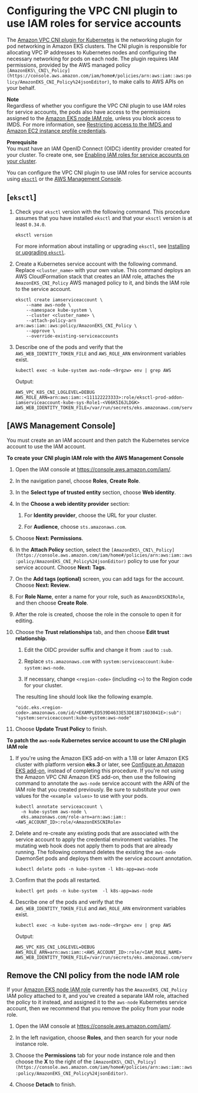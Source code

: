 # Configuring the VPC CNI plugin to use IAM roles for service accounts<a name="cni-iam-role"></a>

The [Amazon VPC CNI plugin for Kubernetes](https://github.com/aws/amazon-vpc-cni-k8s) is the networking plugin for pod networking in Amazon EKS clusters\. The CNI plugin is responsible for allocating VPC IP addresses to Kubernetes nodes and configuring the necessary networking for pods on each node\. The plugin requires IAM permissions, provided by the AWS managed policy `[AmazonEKS\_CNI\_Policy](https://console.aws.amazon.com/iam/home#/policies/arn:aws:iam::aws:policy/AmazonEKS_CNI_Policy%24jsonEditor)`, to make calls to AWS APIs on your behalf\. 

**Note**  
Regardless of whether you configure the VPC CNI plugin to use IAM roles for service accounts, the pods also have access to the permissions assigned to the [Amazon EKS node IAM role](create-node-role.md), unless you block access to IMDS\. For more information, see [Restricting access to the IMDS and Amazon EC2 instance profile credentials](best-practices-security.md#restrict-ec2-credential-access)\.

**Prerequisite**  
You must have an IAM OpenID Connect \(OIDC\) identity provider created for your cluster\. To create one, see [Enabling IAM roles for service accounts on your cluster](enable-iam-roles-for-service-accounts.md)\.

You can configure the VPC CNI plugin to use IAM roles for service accounts using [`eksctl`](#configure-cni-iam-eksctl) or the [AWS Management Console](#configure-cni-iam-console)\.

## \[`eksctl`\]<a name="configure-cni-iam-eksctl"></a>

1. Check your `eksctl` version with the following command\. This procedure assumes that you have installed `eksctl` and that your `eksctl` version is at least `0.34.0`\. 

   ```
   eksctl version
   ```

   For more information about installing or upgrading `eksctl`, see [Installing or upgrading `eksctl`](eksctl.md#installing-eksctl)\.

1. Create a Kubernetes service account with the following command\. Replace `<cluster_name>` with your own value\. This command deploys an AWS CloudFormation stack that creates an IAM role, attaches the `AmazonEKS_CNI_Policy` AWS managed policy to it, and binds the IAM role to the service account\. 

   ```
   eksctl create iamserviceaccount \
       --name aws-node \
       --namespace kube-system \
       --cluster <cluster_name> \
       --attach-policy-arn arn:aws:iam::aws:policy/AmazonEKS_CNI_Policy \
       --approve \
       --override-existing-serviceaccounts
   ```

1. Describe one of the pods and verify that the `AWS_WEB_IDENTITY_TOKEN_FILE` and `AWS_ROLE_ARN` environment variables exist\.

   ```
   kubectl exec -n kube-system aws-node-<9rgzw> env | grep AWS
   ```

   Output:

   ```
   AWS_VPC_K8S_CNI_LOGLEVEL=DEBUG
   AWS_ROLE_ARN=arn:aws:iam::<111122223333>:role/eksctl-prod-addon-iamserviceaccount-kube-sys-Role1-<V66K5I6JLDGK>
   AWS_WEB_IDENTITY_TOKEN_FILE=/var/run/secrets/eks.amazonaws.com/serviceaccount/token
   ```

## \[AWS Management Console\]<a name="configure-cni-iam-console"></a>

You must create an an IAM account and then patch the Kubernetes service account to use the IAM account\.<a name="configure-cni-iam-console-create-iam-account"></a>

**To create your CNI plugin IAM role with the AWS Management Console**

1. Open the IAM console at [https://console\.aws\.amazon\.com/iam/](https://console.aws.amazon.com/iam/)\.

1. In the navigation panel, choose **Roles**, **Create Role**\. 

1. In the **Select type of trusted entity** section, choose **Web identity**\.

1. In the **Choose a web identity provider** section:

   1. For **Identity provider**, choose the URL for your cluster\.

   1. For **Audience**, choose `sts.amazonaws.com`\.

1. Choose **Next: Permissions**\.

1. In the **Attach Policy** section, select the `[AmazonEKS\_CNI\_Policy](https://console.aws.amazon.com/iam/home#/policies/arn:aws:iam::aws:policy/AmazonEKS_CNI_Policy%24jsonEditor)` policy to use for your service account\. Choose **Next: Tags**\.

1. On the **Add tags \(optional\)** screen, you can add tags for the account\. Choose **Next: Review**\.

1. For **Role Name**, enter a name for your role, such as `AmazonEKSCNIRole`, and then choose **Create Role**\.

1. After the role is created, choose the role in the console to open it for editing\.

1. Choose the **Trust relationships** tab, and then choose **Edit trust relationship**\.

   1. Edit the OIDC provider suffix and change it from `:aud` to `:sub`\.

   1. Replace `sts.amazonaws.com` with `system:serviceaccount:kube-system:aws-node`\.

   1. If necessary, change `<region-code>` \(including `<>`\) to the Region code for your cluster\.

   The resulting line should look like the following example\.

   ```
   "oidc.eks.<region-code>.amazonaws.com/id/<EXAMPLED539D4633E53DE1B716D3041E>:sub": "system:serviceaccount:kube-system:aws-node"
   ```

1. Choose **Update Trust Policy** to finish\.<a name="configure-cni-iam-console-patch-service-account"></a>

**To patch the `aws-node` Kubernetes service account to use the CNI plugin IAM role**

1. If you're using the Amazon EKS add\-on with a 1\.18 or later Amazon EKS cluster with platform version **eks\.3** or later, see [Configure an Amazon EKS add\-on](update-cluster.md#update-cluster-add-ons), instead of completing this procedure\. If you're not using the Amazon VPC CNI Amazon EKS add\-on, then use the following command to annotate the `aws-node` service account with the ARN of the IAM role that you created previously\. Be sure to substitute your own values for the `<example values>` to use with your pods\.

   ```
   kubectl annotate serviceaccount \
     -n kube-system aws-node \
     eks.amazonaws.com/role-arn=arn:aws:iam::<AWS_ACCOUNT_ID>:role/<AmazonEKSCNIRole>
   ```

1. Delete and re\-create any existing pods that are associated with the service account to apply the credential environment variables\. The mutating web hook does not apply them to pods that are already running\. The following command deletes the existing the `aws-node` DaemonSet pods and deploys them with the service account annotation\.

   ```
   kubectl delete pods -n kube-system -l k8s-app=aws-node
   ```

1. Confirm that the pods all restarted\.

   ```
   kubectl get pods -n kube-system  -l k8s-app=aws-node
   ```

1. Describe one of the pods and verify that the `AWS_WEB_IDENTITY_TOKEN_FILE` and `AWS_ROLE_ARN` environment variables exist\.

   ```
   kubectl exec -n kube-system aws-node-<9rgzw> env | grep AWS
   ```

   Output:

   ```
   AWS_VPC_K8S_CNI_LOGLEVEL=DEBUG
   AWS_ROLE_ARN=arn:aws:iam::<AWS_ACCOUNT_ID>:role/<IAM_ROLE_NAME>
   AWS_WEB_IDENTITY_TOKEN_FILE=/var/run/secrets/eks.amazonaws.com/serviceaccount/token
   ```

## Remove the CNI policy from the node IAM role<a name="remove-cni-policy-node-iam-role"></a>

If your [Amazon EKS node IAM role](create-node-role.md) currently has the `AmazonEKS_CNI_Policy` IAM policy attached to it, and you've created a separate IAM role, attached the policy to it instead, and assigned it to the `aws-node` Kubernetes service account, then we recommend that you remove the policy from your node role\.

1. Open the IAM console at [https://console\.aws\.amazon\.com/iam/](https://console.aws.amazon.com/iam/)\.

1. In the left navigation, choose **Roles**, and then search for your node instance role\.

1. Choose the **Permissions** tab for your node instance role and then choose the **X** to the right of the `[AmazonEKS\_CNI\_Policy](https://console.aws.amazon.com/iam/home#/policies/arn:aws:iam::aws:policy/AmazonEKS_CNI_Policy%24jsonEditor)`\.

1. Choose **Detach** to finish\.